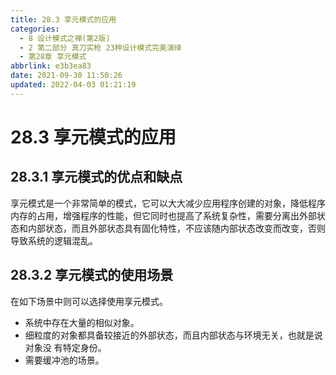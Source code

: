```yaml
---
title: 28.3 享元模式的应用
categories: 
  - 8 设计模式之禅(第2版)
  - 2 第二部分 真刀实枪 23种设计模式完美演绎
  - 第28章 享元模式
abbrlink: e3b3ea83
date: 2021-09-30 11:50:26
updated: 2022-04-03 01:21:19
---
```

# 28.3 享元模式的应用
## 28.3.1 享元模式的优点和缺点
享元模式是一个非常简单的模式，它可以大大减少应用程序创建的对象，降低程序内存的占用，增强程序的性能，但它同时也提高了系统复杂性，需要分离出外部状态和内部状态，而且外部状态具有固化特性，不应该随内部状态改变而改变，否则导致系统的逻辑混乱。

## 28.3.2 享元模式的使用场景
在如下场景中则可以选择使用享元模式。
- 系统中存在大量的相似对象。
- 细粒度的对象都具备较接近的外部状态，而且内部状态与环境无关，也就是说对象没 有特定身份。
- 需要缓冲池的场景。

